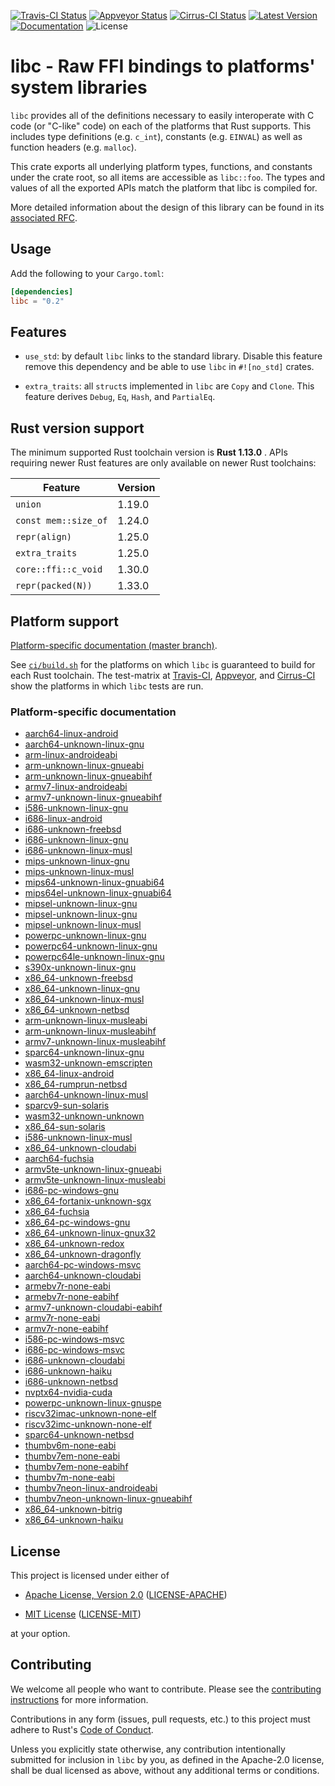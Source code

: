 [![Travis-CI Status]][Travis-CI] [![Appveyor Status]][Appveyor] [![Cirrus-CI Status]][Cirrus-CI] [![Latest Version]][crates.io] [![Documentation]][docs.rs] ![License]

libc - Raw FFI bindings to platforms' system libraries
====

`libc` provides all of the definitions necessary to easily interoperate with C
code (or "C-like" code) on each of the platforms that Rust supports. This
includes type definitions (e.g. `c_int`), constants (e.g. `EINVAL`) as well as
function headers (e.g. `malloc`).

This crate exports all underlying platform types, functions, and constants under
the crate root, so all items are accessible as `libc::foo`. The types and values
of all the exported APIs match the platform that libc is compiled for.

More detailed information about the design of this library can be found in its
[associated RFC][rfc].

[rfc]: https://github.com/rust-lang/rfcs/blob/master/text/1291-promote-libc.md

## Usage

Add the following to your `Cargo.toml`:

```toml
[dependencies]
libc = "0.2"
```

## Features

* `use_std`: by default `libc` links to the standard library. Disable this
  feature remove this dependency and be able to use `libc` in `#![no_std]`
  crates.

* `extra_traits`: all `struct`s implemented in `libc` are `Copy` and `Clone`.
  This feature derives `Debug`, `Eq`, `Hash`, and `PartialEq`.

## Rust version support

The minimum supported Rust toolchain version is **Rust 1.13.0** . APIs requiring
newer Rust features are only available on newer Rust toolchains:

| Feature              | Version |
|----------------------|---------|
| `union`              |  1.19.0 |
| `const mem::size_of` |  1.24.0 |
| `repr(align)`        |  1.25.0 |
| `extra_traits`      |  1.25.0 |
| `core::ffi::c_void`  |  1.30.0 |
| `repr(packed(N))` |  1.33.0 |

## Platform support

[Platform-specific documentation (master branch)][docs.master].

See
[`ci/build.sh`](https://github.com/rust-lang/libc/blob/master/libc-test/build.rs)
for the platforms on which `libc` is guaranteed to build for each Rust
toolchain. The test-matrix at [Travis-CI], [Appveyor], and [Cirrus-CI] show the
platforms in which `libc` tests are run.

### Platform-specific documentation
* [aarch64-linux-android](aarch64-linux-android/libc/index.html)
* [aarch64-unknown-linux-gnu](aarch64-unknown-linux-gnu/libc/index.html)
* [arm-linux-androideabi](arm-linux-androideabi/libc/index.html)
* [arm-unknown-linux-gnueabi](arm-unknown-linux-gnueabi/libc/index.html)
* [arm-unknown-linux-gnueabihf](arm-unknown-linux-gnueabihf/libc/index.html)
* [armv7-linux-androideabi](armv7-linux-androideabi/libc/index.html)
* [armv7-unknown-linux-gnueabihf](armv7-unknown-linux-gnueabihf/libc/index.html)
* [i586-unknown-linux-gnu](i586-unknown-linux-gnu/libc/index.html)
* [i686-linux-android](i686-linux-android/libc/index.html)
* [i686-unknown-freebsd](i686-unknown-freebsd/libc/index.html)
* [i686-unknown-linux-gnu](i686-unknown-linux-gnu/libc/index.html)
* [i686-unknown-linux-musl](i686-unknown-linux-musl/libc/index.html)
* [mips-unknown-linux-gnu](mips-unknown-linux-gnu/libc/index.html)
* [mips-unknown-linux-musl](mips-unknown-linux-musl/libc/index.html)
* [mips64-unknown-linux-gnuabi64](mips64-unknown-linux-gnuabi64/libc/index.html)
* [mips64el-unknown-linux-gnuabi64](mips64el-unknown-linux-gnuabi64/libc/index.html)
* [mipsel-unknown-linux-gnu](mipsel-unknown-linux-gnu/libc/index.html)
* [mipsel-unknown-linux-gnu](mipsel-unknown-linux-gnu/libc/index.html)
* [mipsel-unknown-linux-musl](mipsel-unknown-linux-musl/libc/index.html)
* [powerpc-unknown-linux-gnu](powerpc-unknown-linux-gnu/libc/index.html)
* [powerpc64-unknown-linux-gnu](powerpc64-unknown-linux-gnu/libc/index.html)
* [powerpc64le-unknown-linux-gnu](powerpc64le-unknown-linux-gnu/libc/index.html)
* [s390x-unknown-linux-gnu](s390x-unknown-linux-gnu/libc/index.html)
* [x86_64-unknown-freebsd](x86_64-unknown-freebsd/libc/index.html)
* [x86_64-unknown-linux-gnu](x86_64-unknown-linux-gnu/libc/index.html)
* [x86_64-unknown-linux-musl](x86_64-unknown-linux-musl/libc/index.html)
* [x86_64-unknown-netbsd](x86_64-unknown-netbsd/libc/index.html)
* [arm-unknown-linux-musleabi](arm-unknown-linux-musleabi/libc/index.html)
* [arm-unknown-linux-musleabihf](arm-unknown-linux-musleabihf/libc/index.html)
* [armv7-unknown-linux-musleabihf](armv7-unknown-linux-musleabihf/libc/index.html)
* [sparc64-unknown-linux-gnu](sparc64-unknown-linux-gnu/libc/index.html)
* [wasm32-unknown-emscripten](wasm32-unknown-emscripten/libc/index.html)
* [x86_64-linux-android](x86_64-linux-android/libc/index.html)
* [x86_64-rumprun-netbsd](x86_64-rumprun-netbsd/libc/index.html)
* [aarch64-unknown-linux-musl](aarch64-unknown-linux-musl/libc/index.html)
* [sparcv9-sun-solaris](sparcv9-sun-solaris/libc/index.html)
* [wasm32-unknown-unknown](wasm32-unknown-unknown/libc/index.html)
* [x86_64-sun-solaris](x86_64-sun-solaris/libc/index.html)
* [i586-unknown-linux-musl](i586-unknown-linux-musl/libc/index.html)
* [x86_64-unknown-cloudabi](x86_64-unknown-cloudabi/libc/index.html)
* [aarch64-fuchsia](aarch64-fuchsia/libc/index.html)
* [armv5te-unknown-linux-gnueabi](armv5te-unknown-linux-gnueabi/libc/index.html)
* [armv5te-unknown-linux-musleabi](armv5te-unknown-linux-musleabi/libc/index.html)
* [i686-pc-windows-gnu](i686-pc-windows-gnu/libc/index.html)
* [x86_64-fortanix-unknown-sgx](x86_64-fortanix-unknown-sgx/libc/index.html)
* [x86_64-fuchsia](x86_64-fuchsia/libc/index.html)
* [x86_64-pc-windows-gnu](x86_64-pc-windows-gnu/libc/index.html)
* [x86_64-unknown-linux-gnux32](x86_64-unknown-linux-gnux32/libc/index.html)
* [x86_64-unknown-redox](x86_64-unknown-redox/libc/index.html)
* [x86_64-unknown-dragonfly](x86_64-unknown-dragonfly/libc/index.html)
* [aarch64-pc-windows-msvc](aarch64-pc-windows-msvc/libc/index.html)
* [aarch64-unknown-cloudabi](aarch64-unknown-cloudabi/libc/index.html)
* [armebv7r-none-eabi](armebv7r-none-eabi/libc/index.html)
* [armebv7r-none-eabihf](armebv7r-none-eabihf/libc/index.html)
* [armv7-unknown-cloudabi-eabihf](armv7-unknown-cloudabi-eabihf/libc/index.html)
* [armv7r-none-eabi](armv7r-none-eabi/libc/index.html)
* [armv7r-none-eabihf](armv7r-none-eabihf/libc/index.html)
* [i586-pc-windows-msvc](i586-pc-windows-msvc/libc/index.html)
* [i686-pc-windows-msvc](i686-pc-windows-msvc/libc/index.html)
* [i686-unknown-cloudabi](i686-unknown-cloudabi/libc/index.html)
* [i686-unknown-haiku](i686-unknown-haiku/libc/index.html)
* [i686-unknown-netbsd](i686-unknown-netbsd/libc/index.html)
* [nvptx64-nvidia-cuda](nvptx64-nvidia-cuda/libc/index.html)
* [powerpc-unknown-linux-gnuspe](powerpc-unknown-linux-gnuspe/libc/index.html)
* [riscv32imac-unknown-none-elf](riscv32imac-unknown-none-elf/libc/index.html)
* [riscv32imc-unknown-none-elf](riscv32imc-unknown-none-elf/libc/index.html)
* [sparc64-unknown-netbsd](sparc64-unknown-netbsd/libc/index.html)
* [thumbv6m-none-eabi](thumbv6m-none-eabi/libc/index.html)
* [thumbv7em-none-eabi](thumbv7em-none-eabi/libc/index.html)
* [thumbv7em-none-eabihf](thumbv7em-none-eabihf/libc/index.html)
* [thumbv7m-none-eabi](thumbv7m-none-eabi/libc/index.html)
* [thumbv7neon-linux-androideabi](thumbv7neon-linux-androideabi/libc/index.html)
* [thumbv7neon-unknown-linux-gnueabihf](thumbv7neon-unknown-linux-gnueabihf/libc/index.html)
* [x86_64-unknown-bitrig](x86_64-unknown-bitrig/libc/index.html)
* [x86_64-unknown-haiku](x86_64-unknown-haiku/libc/index.html)

## License

This project is licensed under either of

* [Apache License, Version 2.0](http://www.apache.org/licenses/LICENSE-2.0)
  ([LICENSE-APACHE](LICENSE-APACHE))

* [MIT License](http://opensource.org/licenses/MIT)
  ([LICENSE-MIT](LICENSE-MIT))

at your option.

## Contributing

We welcome all people who want to contribute. Please see the [contributing
instructions] for more information.

[contributing instructions]: CONTRIBUTING.md

Contributions in any form (issues, pull requests, etc.) to this project
must adhere to Rust's [Code of Conduct].

[Code of Conduct]: https://www.rust-lang.org/en-US/conduct.html

Unless you explicitly state otherwise, any contribution intentionally submitted
for inclusion in `libc` by you, as defined in the Apache-2.0 license, shall be
dual licensed as above, without any additional terms or conditions.

[Travis-CI]: https://travis-ci.com/rust-lang/libc
[Travis-CI Status]: https://travis-ci.com/rust-lang/libc.svg?branch=master
[Appveyor]: https://ci.appveyor.com/project/rust-lang-libs/libc
[Appveyor Status]: https://ci.appveyor.com/api/projects/status/github/rust-lang/libc?svg=true
[Cirrus-CI]: https://cirrus-ci.com/github/rust-lang/libc
[Cirrus-CI Status]: https://api.cirrus-ci.com/github/rust-lang/libc.svg
[crates.io]: https://crates.io/crates/libc
[Latest Version]: https://img.shields.io/crates/v/libc.svg
[Documentation]: https://docs.rs/libc/badge.svg
[docs.rs]: https://docs.rs/libc
[License]: https://img.shields.io/crates/l/libc.svg
[docs.master]: https://rust-lang.github.io/libc/#platform-specific-documentation
